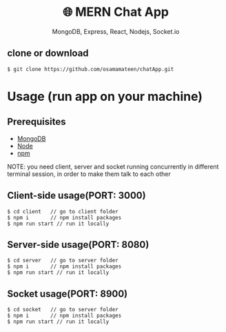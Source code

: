 <h1 align="center">
🌐 MERN Chat App
</h1>
<p align="center">
MongoDB, Express, React, Nodejs, Socket.io
</p>


## clone or download
```terminal
$ git clone https://github.com/osamamateen/chatApp.git
```


# Usage (run app on your machine)

## Prerequisites
- [MongoDB](https://gist.github.com/nrollr/9f523ae17ecdbb50311980503409aeb3)
- [Node](https://nodejs.org/en/download/) 
- [npm](https://nodejs.org/en/download/package-manager/)

NOTE: you need client, server and socket running concurrently in different terminal session, in order to make them talk to each other

## Client-side usage(PORT: 3000)
```terminal
$ cd client   // go to client folder
$ npm i       // npm install packages
$ npm run start // run it locally
```

## Server-side usage(PORT: 8080)

```terminal
$ cd server   // go to server folder
$ npm i       // npm install packages
$ npm run start // run it locally
```


## Socket usage(PORT: 8900)

```terminal
$ cd socket   // go to server folder
$ npm i       // npm install packages
$ npm run start // run it locally
```

